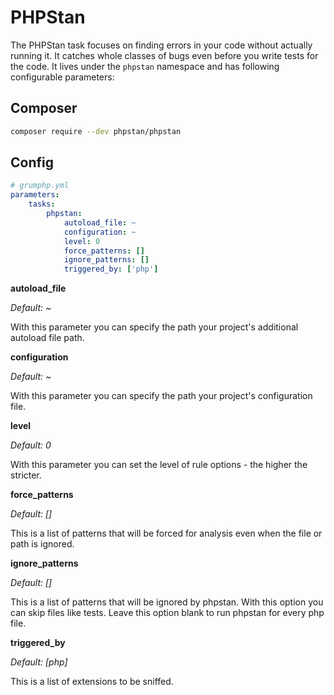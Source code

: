 # PHPStan

The PHPStan task focuses on finding errors in your code without actually running it. It catches whole classes of bugs even before you write tests for the code.
It lives under the `phpstan` namespace and has following configurable parameters:

## Composer
```bash
composer require --dev phpstan/phpstan
```

## Config
```yaml
# grumphp.yml
parameters:
    tasks:
        phpstan:
            autoload_file: ~
            configuration: ~
            level: 0
            force_patterns: []
            ignore_patterns: []
            triggered_by: ['php']
```

**autoload_file**

*Default: ~*

With this parameter you can specify the path your project's additional autoload file path.

**configuration**

*Default: ~*

With this parameter you can specify the path your project's configuration file.

**level**

*Default: 0*

With this parameter you can set the level of rule options - the higher the stricter.

**force_patterns**

*Default: []*

This is a list of patterns that will be forced for analysis even when the file or path is ignored.

**ignore_patterns**

*Default: []*

This is a list of patterns that will be ignored by phpstan. With this option you can skip files like tests. Leave this option blank to run phpstan for every php file.

**triggered_by**

*Default: [php]*

This is a list of extensions to be sniffed.
